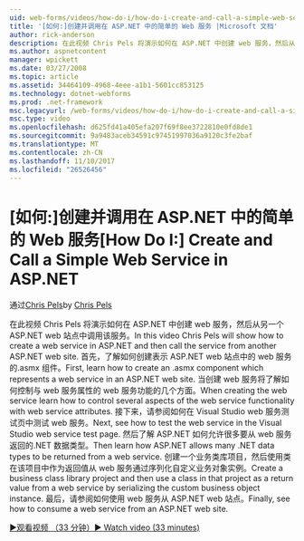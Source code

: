 ```yaml
---
uid: web-forms/videos/how-do-i/how-do-i-create-and-call-a-simple-web-service-in-aspnet
title: '[如何:]创建并调用在 ASP.NET 中的简单的 Web 服务 |Microsoft 文档'
author: rick-anderson
description: 在此视频 Chris Pels 将演示如何在 ASP.NET 中创建 web 服务，然后从另一个 ASP.NET web 站点中调用该服务。 首先，了解如何创建...
ms.author: aspnetcontent
manager: wpickett
ms.date: 03/27/2008
ms.topic: article
ms.assetid: 34464109-4968-4eee-a1b1-5601cc853125
ms.technology: dotnet-webforms
ms.prod: .net-framework
msc.legacyurl: /web-forms/videos/how-do-i/how-do-i-create-and-call-a-simple-web-service-in-aspnet
msc.type: video
ms.openlocfilehash: d625fd41a405efa207f69f8ee3722810e0fd8de1
ms.sourcegitcommit: 9a9483aceb34591c97451997036a9120c3fe2baf
ms.translationtype: MT
ms.contentlocale: zh-CN
ms.lasthandoff: 11/10/2017
ms.locfileid: "26526456"
---
```

<a name="how-do-i-create-and-call-a-simple-web-service-in-aspnet"></a><span data-ttu-id="3d06b-104">[如何:]创建并调用在 ASP.NET 中的简单的 Web 服务</span><span class="sxs-lookup"><span data-stu-id="3d06b-104">[How Do I:] Create and Call a Simple Web Service in ASP.NET</span></span>
====================
<span data-ttu-id="3d06b-105">通过[Chris Pels](https://twitter.com/chrispels)</span><span class="sxs-lookup"><span data-stu-id="3d06b-105">by [Chris Pels](https://twitter.com/chrispels)</span></span>

<span data-ttu-id="3d06b-106">在此视频 Chris Pels 将演示如何在 ASP.NET 中创建 web 服务，然后从另一个 ASP.NET web 站点中调用该服务。</span><span class="sxs-lookup"><span data-stu-id="3d06b-106">In this video Chris Pels will show how to create a web service in ASP.NET and then call the service from another ASP.NET web site.</span></span> <span data-ttu-id="3d06b-107">首先，了解如何创建表示 ASP.NET web 站点中的 web 服务的.asmx 组件。</span><span class="sxs-lookup"><span data-stu-id="3d06b-107">First, learn how to create an .asmx component which represents a web service in an ASP.NET web site.</span></span> <span data-ttu-id="3d06b-108">当创建 web 服务将了解如何控制与 web 服务属性的 web 服务功能的几个方面。</span><span class="sxs-lookup"><span data-stu-id="3d06b-108">When creating the web service learn how to control several aspects of the web service functionality with web service attributes.</span></span> <span data-ttu-id="3d06b-109">接下来，请参阅如何在 Visual Studio web 服务测试页中测试 web 服务。</span><span class="sxs-lookup"><span data-stu-id="3d06b-109">Next, see how to test the web service in the Visual Studio web service test page.</span></span> <span data-ttu-id="3d06b-110">然后了解 ASP.NET 如何允许很多要从 web 服务返回的.NET 数据类型。</span><span class="sxs-lookup"><span data-stu-id="3d06b-110">Then learn how ASP.NET allows many .NET data types to be returned from a web service.</span></span> <span data-ttu-id="3d06b-111">创建一个业务类库项目，然后使用类在该项目中作为返回值从 web 服务通过序列化自定义业务对象实例。</span><span class="sxs-lookup"><span data-stu-id="3d06b-111">Create a business class library project and then use a class in that project as a return value from a web service by serializing the custom business object instance.</span></span> <span data-ttu-id="3d06b-112">最后，请参阅如何使用 web 服务从 ASP.NET web 站点。</span><span class="sxs-lookup"><span data-stu-id="3d06b-112">Finally, see how to consume a web service from an ASP.NET web site.</span></span>

[<span data-ttu-id="3d06b-113">&#9654;观看视频 （33 分钟）</span><span class="sxs-lookup"><span data-stu-id="3d06b-113">&#9654; Watch video (33 minutes)</span></span>](https://channel9.msdn.com/Blogs/ASP-NET-Site-Videos/how-do-i-create-and-call-a-simple-web-service-in-aspnet)

